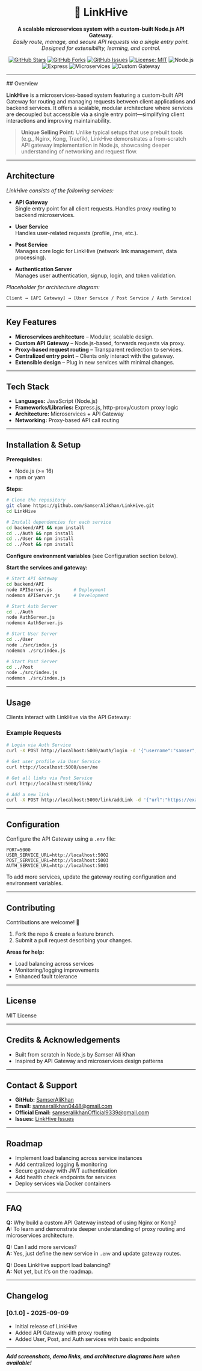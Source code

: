 <div align="center">

# 🐝 LinkHive

**A scalable microservices system with a custom-built Node.js API Gateway.**  
_Easily route, manage, and secure API requests via a single entry point. Designed for extensibility, learning, and control._

[![GitHub Stars](https://img.shields.io/github/stars/SamserAliKhan/LinkHive?style=flat-square&color=yellow)](https://github.com/SamserAliKhan/LinkHive/stargazers)
[![GitHub Forks](https://img.shields.io/github/forks/SamserAliKhan/LinkHive?style=flat-square&color=orange)](https://github.com/SamserAliKhan/LinkHive/network/members)
[![GitHub Issues](https://img.shields.io/github/issues/SamserAliKhan/LinkHive?style=flat-square&color=critical)](https://github.com/SamserAliKhan/LinkHive/issues)
[![License: MIT](https://img.shields.io/badge/License-MIT-green?style=flat-square)](LICENSE)
![Node.js](https://img.shields.io/badge/Node.js-16%2B-brightgreen?style=flat-square&logo=node.js)
![Express](https://img.shields.io/badge/Express.js-4.x-blue?style=flat-square&logo=express)
![Microservices](https://img.shields.io/badge/Architecture-Microservices-blueviolet?style=flat-square)
![Custom Gateway](https://img.shields.io/badge/API%20Gateway-Custom%20Proxy-yellow?style=flat-square)

---

</div>
## Overview

**LinkHive** is a microservices-based system featuring a custom-built API Gateway for routing and managing requests between client applications and backend services. It offers a scalable, modular architecture where services are decoupled but accessible via a single entry point—simplifying client interactions and improving maintainability.

> **Unique Selling Point:** Unlike typical setups that use prebuilt tools (e.g., Nginx, Kong, Traefik), LinkHive demonstrates a from-scratch API gateway implementation in Node.js, showcasing deeper understanding of networking and request flow.

---

## Architecture

_LinkHive consists of the following services:_

- **API Gateway**  
  Single entry point for all client requests. Handles proxy routing to backend microservices.

- **User Service**  
  Handles user-related requests (profile, /me, etc.).

- **Post Service**  
  Manages core logic for LinkHive (network link management, data processing).

- **Authentication Server**  
  Manages user authentication, signup, login, and token validation.

_Placeholder for architecture diagram:_
```
Client → [API Gateway] → [User Service / Post Service / Auth Service]
```

---

## Key Features

- **Microservices architecture** – Modular, scalable design.
- **Custom API Gateway** – Node.js-based, forwards requests via proxy.
- **Proxy-based request routing** – Transparent redirection to services.
- **Centralized entry point** – Clients only interact with the gateway.
- **Extensible design** – Plug in new services with minimal changes.

---

## Tech Stack

- **Languages:** JavaScript (Node.js)
- **Frameworks/Libraries:** Express.js, http-proxy/custom proxy logic
- **Architecture:** Microservices + API Gateway
- **Networking:** Proxy-based API call routing

---

## Installation & Setup

**Prerequisites:**
- Node.js (>= 16)
- npm or yarn

**Steps:**
```bash
# Clone the repository
git clone https://github.com/SamserAliKhan/LinkHive.git
cd LinkHive

# Install dependencies for each service
cd backend/API && npm install
cd ../Auth && npm install
cd ../User && npm install
cd ../Post && npm install
```

**Configure environment variables** (see Configuration section below).

**Start the services and gateway:**

```bash
# Start API Gateway
cd backend/API
node APIServer.js        # Deployment
nodemon APIServer.js     # Development

# Start Auth Server
cd ../Auth
node AuthServer.js
nodemon AuthServer.js

# Start User Server
cd ../User
node ./src/index.js
nodemon ./src/index.js

# Start Post Server
cd ../Post
node ./src/index.js
nodemon ./src/index.js
```

---

## Usage

Clients interact with LinkHive via the API Gateway:

### Example Requests

```bash
# Login via Auth Service
curl -X POST http://localhost:5000/auth/login -d '{"username":"samser","password":"123"}' -H "Content-Type: application/json"

# Get user profile via User Service
curl http://localhost:5000/user/me

# Get all links via Post Service
curl http://localhost:5000/link/

# Add a new link
curl -X POST http://localhost:5000/link/addLink -d '{"url":"https://example.com"}' -H "Content-Type: application/json"
```

---

## Configuration

Configure the API Gateway using a `.env` file:

```
PORT=5000
USER_SERVICE_URL=http://localhost:5002
POST_SERVICE_URL=http://localhost:5003
AUTH_SERVICE_URL=http://localhost:5001
```

To add more services, update the gateway routing configuration and environment variables.

---

## Contributing

Contributions are welcome! 🎉

1. Fork the repo & create a feature branch.
2. Submit a pull request describing your changes.

**Areas for help:**
- Load balancing across services
- Monitoring/logging improvements
- Enhanced fault tolerance

---

## License

MIT License

---

## Credits & Acknowledgements

- Built from scratch in Node.js by Samser Ali Khan
- Inspired by API Gateway and microservices design patterns

---

## Contact & Support

- **GitHub:** [SamserAliKhan](https://github.com/SamserAliKhan)
- **Email:** samseralikhan0448@gmail.com
- **Official Email:** samseralikhanOfficial9339@gmail.com
- **Issues:** [LinkHive Issues](https://github.com/SamserAliKhan/LinkHive/issues)

---

## Roadmap

- Implement load balancing across service instances
- Add centralized logging & monitoring
- Secure gateway with JWT authentication
- Add health check endpoints for services
- Deploy services via Docker containers

---

## FAQ

**Q:** Why build a custom API Gateway instead of using Nginx or Kong?  
**A:** To learn and demonstrate deeper understanding of proxy routing and microservices architecture.

**Q:** Can I add more services?  
**A:** Yes, just define the new service in `.env` and update gateway routes.

**Q:** Does LinkHive support load balancing?  
**A:** Not yet, but it’s on the roadmap.

---

## Changelog

### [0.1.0] - 2025-09-09
- Initial release of LinkHive
- Added API Gateway with proxy routing
- Added User, Post, and Auth services with basic endpoints

---

**_Add screenshots, demo links, and architecture diagrams here when available!_**
